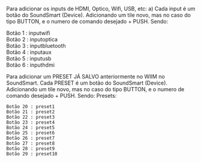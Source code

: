 Para adicionar os inputs de HDMI, Optico, Wifi, USB, etc:
a) Cada input é um botão do SoundSmart (Device). Adicionando um tile novo, mas no caso do tipo BUTTON, e o numero de comando desejado + PUSH. Sendo:

 Botão 1 : inputwifi   
 Botão 2 : inputoptica  
 Botão 3 : inputbluetooth  
 Botão 4 : inputaux   
 Botão 5 : inputusb  
 Botão 6 : inputhdmi    

Para adicionar um PRESET JÁ SALVO anteriormente no WIIM no SoundSmart.
Cada PRESET é um botão do SoundSmart (Device). Adicionando um tile novo, mas no caso do tipo BUTTON, e o numero de comando desejado + PUSH. Sendo:
Presets:

    Botão 20 : preset1 
    Botão 21 : preset2  
    Botão 22 : preset3  
    Botão 23 : preset4  
    Botão 24 : preset5 
    Botão 25 : preset6  
    Botão 26 : preset7  
    Botão 27 : preset8  
    Botão 28 : preset9  
    Botão 29 : preset10  
